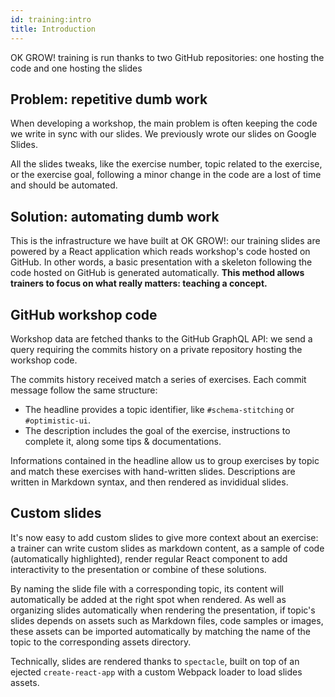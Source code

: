 ```yaml
---
id: training:intro
title: Introduction
---
```


OK GROW! training is run thanks to two GitHub repositories: one hosting the code and one hosting the slides

## Problem: repetitive dumb work

When developing a workshop, the main problem is often keeping the code we write in sync with our slides. We previously wrote our slides on Google Slides.

All the slides tweaks, like the exercise number, topic related to the exercise, or the exercise goal, following a minor change in the code are a lost of time and should be automated.

## Solution: automating dumb work

This is the infrastructure we have built at OK GROW!: our training slides are powered by a React application which reads workshop's code hosted on GitHub. In other words, a basic presentation with a skeleton following the code hosted on GitHub is generated automatically. **This method allows trainers to focus on what really matters: teaching a concept.**

## GitHub workshop code

Workshop data are fetched thanks to the GitHub GraphQL API: we send a query requiring the commits history on a private repository hosting the workshop code.

The commits history received match a series of exercises. Each commit message follow the same structure:

* The headline provides a topic identifier, like `#schema-stitching` or `#optimistic-ui`.
* The description includes the goal of the exercise, instructions to complete it, along some tips & documentations.

Informations contained in the headline allow us to group exercises by topic and match these exercises with hand-written slides. Descriptions are written in Markdown syntax, and then rendered as invididual slides.

## Custom slides

It's now easy to add custom slides to give more context about an exercise: a trainer can write custom slides as markdown content, as a sample of code (automatically highlighted), render regular React component to add interactivity to the presentation or combine of these solutions.

By naming the slide file with a corresponding topic, its content will automatically be added at the right spot when rendered. As well as organizing slides automatically when rendering the presentation, if topic's slides depends on assets such as Markdown files, code samples or images, these assets can be imported automatically by matching the name of the topic to the corresponding assets directory.

Technically, slides are rendered thanks to `spectacle`, built on top of an ejected `create-react-app` with a custom Webpack loader to load slides assets.

